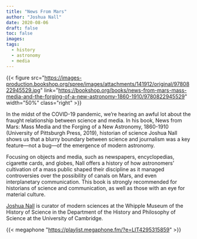 ```yaml
---
title: "News From Mars"
author: "Joshua Nall"
date: 2020-08-06
draft: false
toc: false
images:
tags:
  - history
  - astronomy
  - media
---
```


{{< figure src="https://images-production.bookshop.org/spree/images/attachments/141912/original/9780822945529.jpg" link="https://bookshop.org/books/news-from-mars-mass-media-and-the-forging-of-a-new-astronomy-1860-1910/9780822945529" width="50%" class="right" >}}

In the midst of the COVID-19 pandemic, we’re hearing an awful lot about the fraught relationship between science and media. In his book, News from Mars: Mass Media and the Forging of a New Astronomy, 1860-1910 (University of Pittsburgh Press, 2019), historian of science Joshua Nall shows us that a blurry boundary between science and journalism was a key feature—not a bug—of the emergence of modern astronomy.

Focusing on objects and media, such as newspapers, encyclopedias, cigarette cards, and globes, Nall offers a history of how astronomers’ cultivation of a mass public shaped their discipline as it managed controversies over the possibility of canals on Mars, and even interplanetary communication. This book is strongly recommended for historians of science and communication, as well as those with an eye for material culture.

[Joshua Nall](https://www.people.hps.cam.ac.uk/index/support-staff/nall) is curator of modern sciences at the Whipple Museum of the History of Science in the Department of the History and Philosophy of Science at the University of Cambridge.

{{< megaphone "https://playlist.megaphone.fm/?e=LIT4295315859" >}}
